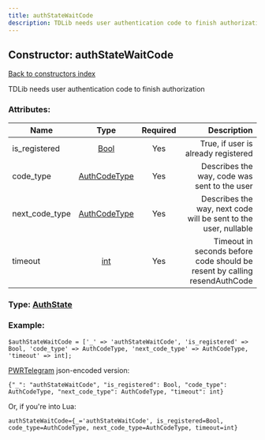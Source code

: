 ```yaml
---
title: authStateWaitCode
description: TDLib needs user authentication code to finish authorization
---
```

## Constructor: authStateWaitCode  
[Back to constructors index](index.md)



TDLib needs user authentication code to finish authorization

### Attributes:

| Name     |    Type       | Required | Description |
|----------|:-------------:|:--------:|------------:|
|is\_registered|[Bool](../types/Bool.md) | Yes|True, if user is already registered|
|code\_type|[AuthCodeType](../types/AuthCodeType.md) | Yes|Describes the way, code was sent to the user|
|next\_code\_type|[AuthCodeType](../types/AuthCodeType.md) | Yes|Describes the way, next code will be sent to the user, nullable|
|timeout|[int](../types/int.md) | Yes|Timeout in seconds before code should be resent by calling resendAuthCode|



### Type: [AuthState](../types/AuthState.md)


### Example:

```
$authStateWaitCode = ['_' => 'authStateWaitCode', 'is_registered' => Bool, 'code_type' => AuthCodeType, 'next_code_type' => AuthCodeType, 'timeout' => int];
```  

[PWRTelegram](https://pwrtelegram.xyz) json-encoded version:

```
{"_": "authStateWaitCode", "is_registered": Bool, "code_type": AuthCodeType, "next_code_type": AuthCodeType, "timeout": int}
```


Or, if you're into Lua:  


```
authStateWaitCode={_='authStateWaitCode', is_registered=Bool, code_type=AuthCodeType, next_code_type=AuthCodeType, timeout=int}

```


